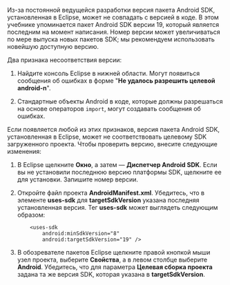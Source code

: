 Из-за постоянной ведущейся разработки версия пакета Android SDK, установленная в Eclipse, может не совпадать с версией в коде. В этом учебнике упоминается пакет Android SDK версии 19, который является последним на момент написания. Номер версии может увеличиваться по мере выпуска новых пакетов SDK; мы рекомендуем использовать новейшую доступную версию.

Два признака несоответствия версии:

1.  Найдите консоль Eclipse в нижней области. Могут появиться сообщения об ошибках в форме "**Не удалось разрешить целевой android-n**".

2.  Стандартные объекты Android в коде, которые должны разрешаться на основе операторов `import`, могут создавать сообщения об ошибках.

Если появляется любой из этих признаков, версия пакета Android SDK, установленная в Eclipse, может не соответствовать целевому SDK загруженного проекта. Чтобы проверить версию, внесите следующие изменения:

1.  В Eclipse щелкните **Окно**, а затем — **Диспетчер Android SDK**. Если вы не установили последнюю версию платформы SDK, щелкните ее для установки. Запишите номер версии.

2.  Откройте файл проекта **AndroidManifest.xml**. Убедитесь, что в элементе **uses-sdk** для **targetSdkVersion** указана последняя установленная версия. Тег **uses-sdk** может выглядеть следующим образом:

            <uses-sdk
                android:minSdkVersion="8"
                android:targetSdkVersion="19" />

3.  В обозревателе пакетов Eclipse щелкните правой кнопкой мыши узел проекта, выберите **Свойства**, а в левом столбце выберите **Android**. Убедитесь, что для параметра **Целевая сборка проекта** задана та же версия SDK, которая указана в **targetSdkVersion**.


